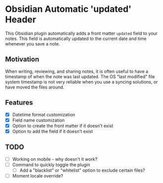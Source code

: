 # Obsidian Automatic 'updated' Header

This Obsidian plugin automatically adds a front matter `updated` field to your notes. This field is automatically updated to the current date and time whenever you save a note.

## Motivation

When writing, reviewing, and sharing notes, it is often useful to have a timestamp of when the note was last updated. The OS "last modified" file system timestamp is not very reliable when you use a syncing solutions, or have moved the files around.


## Features

- [x] Datetime format customization
- [x] Field name customization
- [x] Option to create the front matter if it doesn't exist
- [x] Option to add the field if it doesn't exist

## TODO

- [ ] Working on mobile - why doesn't it work?
- [ ] Command to quickly toggle the plugin
  - [ ] Add a "blacklist" or "whitelist" option to exclude certain files?
- [ ] Moment locale override?